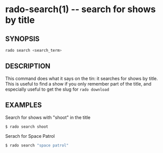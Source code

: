 # rado-search(1) -- search for shows by title

## SYNOPSIS
```sh
rado search <search_term>
```

## DESCRIPTION
This command does what it says on the tin: it searches for shows by title. This
is useful to find a show if you only remember part of the title, and especially
useful to get the slug for `rado download`
 
## EXAMPLES
Search for shows with "shoot" in the title
```sh
$ rado search shoot
```
Serach for Space Patrol
```sh
$ rado search "space patrol"
```
